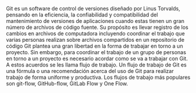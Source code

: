 Git es un software de control de versiones diseñado por Linus Torvalds,
pensando en la eficiencia, la confiabilidad y compatibilidad del mantenimiento
de versiones de aplicaciones cuando estas tienen un gran número de archivos 
de código fuente. 
Su propósito es llevar registro de los cambios en archivos de computadora 
incluyendo coordinar el trabajo que varias personas realizan sobre 
archivos compartidos en un repositorio de código
Git plantea una gran libertad en la forma de trabajar en torno a un proyecto.
Sin embargo, para coordinar el trabajo de un grupo de personas 
en torno a un proyecto es necesario acordar como se va a trabajar con Git.
A estos acuerdos se les llama flujo de trabajo. 
Un flujo de trabajo de Git es una fórmula o una recomendación 
acerca del uso de Git para realizar trabajo de forma uniforme y productiva.
Los flujos de trabajo más populares son git-flow, GitHub-flow, GitLab Flow 
y One Flow.

